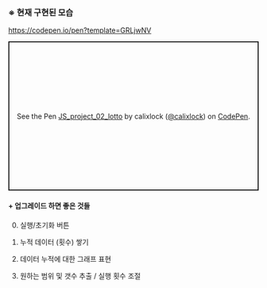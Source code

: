 ### ※ 현재 구현된 모습

https://codepen.io/pen?template=GRLjwNV

<p class="codepen" data-height="300" data-default-tab="result" data-slug-hash="GRLjwNV" data-user="calixlock" style="height: 300px; box-sizing: border-box; display: flex; align-items: center; justify-content: center; border: 2px solid; margin: 1em 0; padding: 1em;">
  <span>See the Pen <a href="https://codepen.io/calixlock/pen/GRLjwNV">
  JS_project_02_lotto</a> by calixlock (<a href="https://codepen.io/calixlock">@calixlock</a>)
  on <a href="https://codepen.io">CodePen</a>.</span>
</p>
<script async src="https://cpwebassets.codepen.io/assets/embed/ei.js"></script>

<!-- ![alt text](image.png) -->

#### + 업그레이드 하면 좋은 것들

0. 실행/초기화 버튼

1. 누적 데이터 (횟수) 쌓기

2. 데이터 누적에 대한 그래프 표현

3. 원하는 범위 및 갯수 추출 / 실행 횟수 조절
